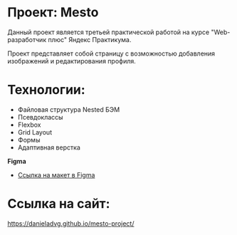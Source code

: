 # Проект: Mesto
Данный проект является третьей практической работой на курсе "Web-разработчик плюс" Яндекс Практикума.

Проект представляет собой страницу с возможностью добавления изображений и редактирования профиля.

# Технологии:
- Файловая структура Nested БЭМ
- Псевдоклассы
- Flexbox
- Grid Layout
- Формы
- Адаптивная верстка

**Figma**

* [Ссылка на макет в Figma](https://www.figma.com/file/2cn9N9jSkmxD84oJik7xL7/JavaScript.-Sprint-4?node-id=0%3A1)

# Сcылка на сайт: 
https://danieladvg.github.io/mesto-project/